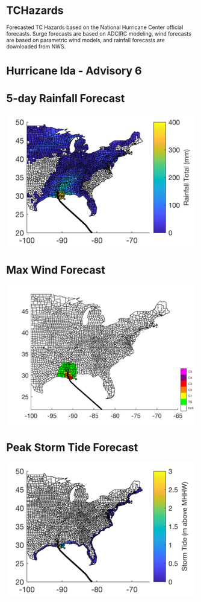 # TCHazards

Forecasted TC Hazards based on the National Hurricane Center official forecasts. Surge forecasts are based on ADCIRC modeling, wind forecasts are based on parametric wind models, and rainfall forecasts are downloaded from NWS. 

# Hurricane Ida - Advisory 6

# 5-day Rainfall Forecast
![Alt text](al092021_6_rain.png?raw=true "Title")

# Max Wind Forecast 
![Alt text](al092021_6_wind.png?raw=true "Title")

# Peak Storm Tide Forecast 
![Alt text](al092021_6_surge.png?raw=true "Title")
